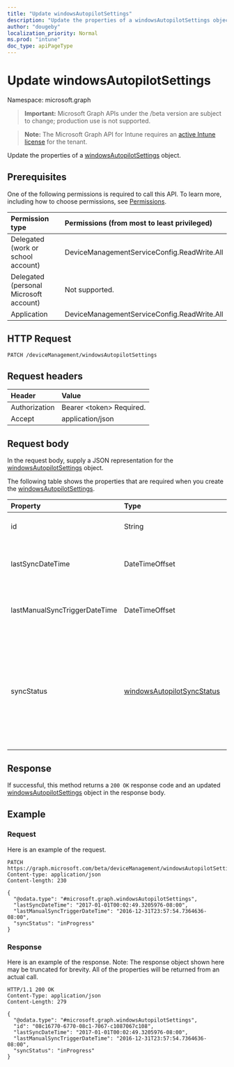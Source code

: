 ```yaml
---
title: "Update windowsAutopilotSettings"
description: "Update the properties of a windowsAutopilotSettings object."
author: "dougeby"
localization_priority: Normal
ms.prod: "intune"
doc_type: apiPageType
---
```


# Update windowsAutopilotSettings

Namespace: microsoft.graph

> **Important:** Microsoft Graph APIs under the /beta version are subject to change; production use is not supported.

> **Note:** The Microsoft Graph API for Intune requires an [active Intune license](https://go.microsoft.com/fwlink/?linkid=839381) for the tenant.

Update the properties of a [windowsAutopilotSettings](../resources/intune-enrollment-windowsautopilotsettings.md) object.

## Prerequisites
One of the following permissions is required to call this API. To learn more, including how to choose permissions, see [Permissions](/graph/permissions-reference).

|Permission type|Permissions (from most to least privileged)|
|:---|:---|
|Delegated (work or school account)|DeviceManagementServiceConfig.ReadWrite.All|
|Delegated (personal Microsoft account)|Not supported.|
|Application|DeviceManagementServiceConfig.ReadWrite.All|

## HTTP Request
<!-- {
  "blockType": "ignored"
}
-->
``` http
PATCH /deviceManagement/windowsAutopilotSettings
```

## Request headers
|Header|Value|
|:---|:---|
|Authorization|Bearer &lt;token&gt; Required.|
|Accept|application/json|

## Request body
In the request body, supply a JSON representation for the [windowsAutopilotSettings](../resources/intune-enrollment-windowsautopilotsettings.md) object.

The following table shows the properties that are required when you create the [windowsAutopilotSettings](../resources/intune-enrollment-windowsautopilotsettings.md).

|Property|Type|Description|
|:---|:---|:---|
|id|String|The GUID for the object|
|lastSyncDateTime|DateTimeOffset|Last data sync date time with DDS service.|
|lastManualSyncTriggerDateTime|DateTimeOffset|Last data sync date time with DDS service.|
|syncStatus|[windowsAutopilotSyncStatus](../resources/intune-enrollment-windowsautopilotsyncstatus.md)|Indicates the status of sync with Device data sync (DDS) service. Possible values are: `unknown`, `inProgress`, `completed`, `failed`.|



## Response
If successful, this method returns a `200 OK` response code and an updated [windowsAutopilotSettings](../resources/intune-enrollment-windowsautopilotsettings.md) object in the response body.

## Example

### Request
Here is an example of the request.
``` http
PATCH https://graph.microsoft.com/beta/deviceManagement/windowsAutopilotSettings
Content-type: application/json
Content-length: 230

{
  "@odata.type": "#microsoft.graph.windowsAutopilotSettings",
  "lastSyncDateTime": "2017-01-01T00:02:49.3205976-08:00",
  "lastManualSyncTriggerDateTime": "2016-12-31T23:57:54.7364636-08:00",
  "syncStatus": "inProgress"
}
```

### Response
Here is an example of the response. Note: The response object shown here may be truncated for brevity. All of the properties will be returned from an actual call.
``` http
HTTP/1.1 200 OK
Content-Type: application/json
Content-Length: 279

{
  "@odata.type": "#microsoft.graph.windowsAutopilotSettings",
  "id": "08c16770-6770-08c1-7067-c1087067c108",
  "lastSyncDateTime": "2017-01-01T00:02:49.3205976-08:00",
  "lastManualSyncTriggerDateTime": "2016-12-31T23:57:54.7364636-08:00",
  "syncStatus": "inProgress"
}
```





